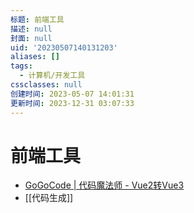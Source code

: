 ```yaml
---
标题: 前端工具
描述: null
封面: null
uid: '20230507140131203'
aliases: []
tags:
  - 计算机/开发工具
cssclasses: null
创建时间: 2023-05-07 14:01:31
更新时间: 2023-12-31 03:07:33
---
```


# 前端工具

- [GoGoCode | 代码魔法师 - Vue2转Vue3](https://gogocode.io/zh)
- [[代码生成]]
